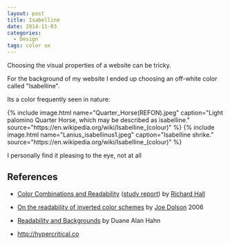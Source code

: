 ```yaml
---
layout: post
title: Isabelline
date: 2014-11-03
categories:
  - Design
tags: color ux
---
```


Choosing the visual properties of a website can be tricky.



For the background of my website I ended up choosing an off-white color called "Isabelline".

Its a color frequently seen in nature:

<div class="slideshow fade">
	{% include image.html name="Quarter_Horse(REFON).jpeg" caption="Light palomino Quarter Horse, which may be described as isabelline." source="https://en.wikipedia.org/wiki/Isabelline_(colour)" %}
	{% include image.html name="Lanius_isabellinus1.jpeg" caption="Isabelline shrike." source="https://en.wikipedia.org/wiki/Isabelline_(colour)" %}
</div>

I personally find it pleasing to the eye, not at all 


References
---

- [Color Combinations and Readability](http://web.mst.edu/~rhall/web_design/color_readability.html) ([study report](http://lite.mst.edu/media/research/ctel/documents/LITE-2003-04.pdf)) by [Richard Hall](http://web.mst.edu/~rhall/)
- [On the readability of inverted color schemes](https://www.joedolson.com/2006/08/on-the-readability-of-inverted-color-schemes/) by [Joe Dolson](https://www.joedolson.com) 2006
- [Readability and Backgrounds](http://www.randomterrain.com/web-design-readability-and-backgrounds.html) by Duane Alan Hahn

- http://hypercritical.co